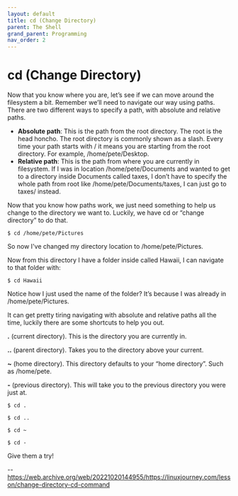 ```yaml
---
layout: default
title: cd (Change Directory)
parent: The Shell
grand_parent: Programming
nav_order: 2
---
```


# cd (Change Directory)

Now that you know where you are, let’s see if we can move around the filesystem a bit. Remember we’ll need to navigate our way using paths. There are two different ways to specify a path, with absolute and relative paths.

 - **Absolute path**: This is the path from the root directory. The root is the head honcho. The root directory is commonly shown as a slash. Every time your path starts with / it means you are starting from the root directory. For example, /home/pete/Desktop.
 - **Relative path**: This is the path from where you are currently in filesystem. If I was in location /home/pete/Documents and wanted to get to a directory inside Documents called taxes, I don’t have to specify the whole path from root like /home/pete/Documents/taxes, I can just go to taxes/ instead.

Now that you know how paths work, we just need something to help us change to the directory we want to. Luckily, we have cd or “change directory” to do that.

```
$ cd /home/pete/Pictures
```

So now I've changed my directory location to /home/pete/Pictures.

Now from this directory I have a folder inside called Hawaii, I can navigate to that folder with:

```
$ cd Hawaii
```

Notice how I just used the name of the folder? It’s because I was already in /home/pete/Pictures.

It can get pretty tiring navigating with absolute and relative paths all the time, luckily there are some shortcuts to help you out.

**.** (current directory). This is the directory you are currently in.

**..** (parent directory). Takes you to the directory above your current.

**~** (home directory). This directory defaults to your “home directory”. Such as /home/pete.

**-** (previous directory). This will take you to the previous directory you were just at.

```
$ cd .

$ cd ..

$ cd ~

$ cd -
```

Give them a try!

--https://web.archive.org/web/20221020144955/https://linuxjourney.com/lesson/change-directory-cd-command
